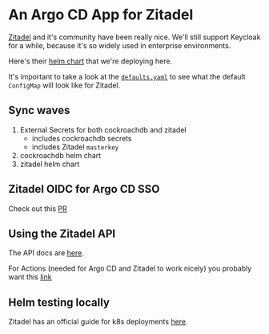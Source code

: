 # An Argo CD App for Zitadel

[Zitadel](https://github.com/zitadel/zitadel/tree/main) and it's community have been really nice. We'll still support Keycloak for a while, because it's so widely used in enterprise environments.

Here's their [helm chart](https://github.com/zitadel/zitadel-charts/tree/main) that we're deploying here.

It's important to take a look at the [`defaults.yaml`](https://github.com/zitadel/zitadel/blob/main/cmd/defaults.yaml) to see what the default `ConfigMap` will look like for Zitadel.

## Sync waves
1. External Secrets for both cockroachdb and zitadel
   - includes cockroachdb secrets
   - includes Zitadel `masterkey`
2. cockroachdb helm chart
3. zitadel helm chart

## Zitadel OIDC for Argo CD SSO
Check out this [PR](https://github.com/argoproj/argo-cd/pull/15029)

## Using the Zitadel API

The API docs are [here](https://zitadel.com/docs/category/apis).

For Actions (needed for Argo CD and Zitadel to work nicely) you probably want this [link](https://zitadel.com/docs/category/apis/resources/mgmt/actions)

## Helm testing locally

Zitadel has an official guide for k8s deployments [here](https://zitadel.com/docs/self-hosting/deploy/kubernetes).
